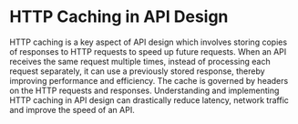 # HTTP Caching in API Design

HTTP caching is a key aspect of API design which involves storing copies of responses to HTTP requests to speed up future requests. When an API receives the same request multiple times, instead of processing each request separately, it can use a previously stored response, thereby improving performance and efficiency. The cache is governed by headers on the HTTP requests and responses. Understanding and implementing HTTP caching in API design can drastically reduce latency, network traffic and improve the speed of an API.